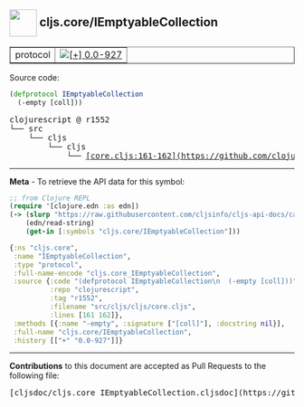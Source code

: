 ## <img width="48px" valign="middle" src="http://i.imgur.com/Hi20huC.png"> cljs.core/IEmptyableCollection

 <table border="1">
<tr>

<td>protocol</td>
<td><a href="https://github.com/cljsinfo/cljs-api-docs/tree/0.0-927"><img valign="middle" alt="[+] 0.0-927" src="https://img.shields.io/badge/+-0.0--927-lightgrey.svg"></a> </td>
</tr>
</table>






Source code:

```clj
(defprotocol IEmptyableCollection
  (-empty [coll]))
```

 <pre>
clojurescript @ r1552
└── src
    └── cljs
        └── cljs
            └── <ins>[core.cljs:161-162](https://github.com/clojure/clojurescript/blob/r1552/src/cljs/cljs/core.cljs#L161-L162)</ins>
</pre>


---

__Meta__ - To retrieve the API data for this symbol:

```clj
;; from Clojure REPL
(require '[clojure.edn :as edn])
(-> (slurp "https://raw.githubusercontent.com/cljsinfo/cljs-api-docs/catalog/cljs-api.edn")
    (edn/read-string)
    (get-in [:symbols "cljs.core/IEmptyableCollection"]))
```

```clj
{:ns "cljs.core",
 :name "IEmptyableCollection",
 :type "protocol",
 :full-name-encode "cljs.core_IEmptyableCollection",
 :source {:code "(defprotocol IEmptyableCollection\n  (-empty [coll]))",
          :repo "clojurescript",
          :tag "r1552",
          :filename "src/cljs/cljs/core.cljs",
          :lines [161 162]},
 :methods [{:name "-empty", :signature ["[coll]"], :docstring nil}],
 :full-name "cljs.core/IEmptyableCollection",
 :history [["+" "0.0-927"]]}

```

---

__Contributions__ to this document are accepted as Pull Requests to the following file:

 <pre>
[cljsdoc/cljs.core_IEmptyableCollection.cljsdoc](https://github.com/cljsinfo/cljs-api-docs/blob/master/cljsdoc/cljs.core_IEmptyableCollection.cljsdoc)
</pre>


